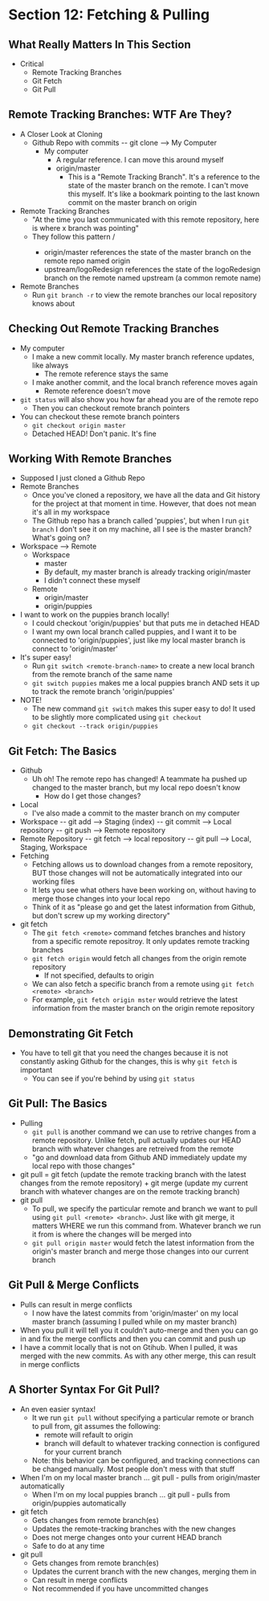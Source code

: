 # Section 12: Fetching & Pulling

## What Really Matters In This Section
- Critical 
  - Remote Tracking Branches 
  - Git Fetch 
  - Git Pull 

## Remote Tracking Branches: WTF Are They?
- A Closer Look at Cloning 
  - Github Repo with commits -- git clone --> My Computer 
    - My computer 
      - A regular reference. I can move this around myself 
      - origin/master
        - This is a "Remote Tracking Branch". It's a reference to the state of the master branch on the remote. I can't move this myself. It's like a bookmark pointing to the last known commit on the master branch on origin 
- Remote Tracking Branches 
  - "At the time you last communicated with this remote repository, here is where x branch was pointing" 
  - They follow this pattern <remote>/<branch>
    - origin/master references the state of the master branch on the remote repo named origin 
    - upstream/logoRedesign references the state of the logoRedesign branch on the remote named upstream (a common remote name)
- Remote Branches 
  - Run `git branch -r` to view the remote branches our local repository knows about 

## Checking Out Remote Tracking Branches
- My computer 
  - I make a new commit locally. My master branch reference updates, like always 
    - The remote reference stays the same 
  - I make another commit, and the local branch reference moves again 
    - Remote reference doesn't move 
- `git status` will also show you how far ahead you are of the remote repo 
  - Then you can checkout remote branch pointers 
- You can checkout these remote branch pointers 
  - `git checkout origin master`
  - Detached HEAD! Don't panic. It's fine

## Working With Remote Branches
- Supposed I just cloned a Github Repo 
- Remote Branches 
  - Once you've cloned a repository, we have all the data and Git history for the project at that moment in time. However, that does not mean it's all in my workspace 
  - The Github repo has a branch called 'puppies', but when I run `git branch` I don't see it on my machine, all I see is the master branch? What's going on?
- Workspace --> Remote 
  - Workspace 
    - master
    - By default, my master branch is already tracking origin/master 
    - I didn't connect these myself 
  - Remote 
    - origin/master 
    - origin/puppies 
- I want to work on the puppies branch locally! 
  - I could checkout 'origin/puppies' but that puts me in detached HEAD 
  - I want my own local branch called puppies, and I want it to be connected to 'origin/puppies', just like my local master branch is connect to 'origin/master'
- It's super easy! 
  - Run `git switch <remote-branch-name>` to create a new local branch from the remote branch of the same name 
  - `git switch puppies` makes me a local puppies branch AND sets it up to track the remote branch 'origin/puppies'
- NOTE! 
  - The new command `git switch` makes this super easy to do! It used to be slightly more complicated using `git checkout`
  - `git checkout --track origin/puppies`

## Git Fetch: The Basics
- Github 
  - Uh oh! The remote repo has changed! A teammate ha pushed up changed to the master branch, but my local repo doesn't know
    - How do I get those changes? 
- Local
  - I've also made a commit to the master branch on my computer 
- Workspace -- git add --> Staging (index) -- git commit --> Local repository -- git push --> Remote repository 
- Remote Repository -- git fetch --> local repository -- git pull --> Local, Staging, Workspace 
- Fetching 
  - Fetching allows us to download changes from a remote repository, BUT those changes will not be automatically integrated into our working files
  - It lets you see what others have been working on, without having to merge those changes into your local repo 
  - Think of it as "please go and get the latest information from Github, but don't screw up my working directory"
- git fetch 
  - The `git fetch <remote>` command fetches branches and history from a specific remote repositroy. It only updates remote tracking branches 
  - `git fetch origin` would fetch all changes from the origin remote repository 
    - If not specified, <remote> defaults to origin 
  - We can also fetch a specific branch from a remote using `git fetch <remote> <branch>` 
  - For example, `git fetch origin mster` would retrieve the latest information from the master branch on the origin remote repository 

## Demonstrating Git Fetch
- You have to tell git that you need the changes because it is not constantly asking Github for the changes, this is why `git fetch` is important 
  - You can see if you're behind by using `git status` 

## Git Pull: The Basics
- Pulling 
  - `git pull` is another command we can use to retrive changes from a remote repository. Unlike fetch, pull actually updates our HEAD branch with whatever changes are retreived from the remote 
  - "go and download data from Github AND immediately update my local repo with those changes" 
- git pull = git fetch (update the remote tracking branch with the latest changes from the remote repository) + git merge (update my current branch with whatever changes are on the remote tracking branch)
- git pull 
  - To pull, we specify the particular remote and branch we want to pull using `git pull <remote> <branch>`. Just like with git merge, it matters WHERE we run this command from. Whatever branch we run it from is where the changes will be merged into 
  - `git pull origin master` would fetch the latest information from the origin's master branch and merge those changes into our current branch 

## Git Pull & Merge Conflicts
- Pulls can result in merge conflicts 
  - I now have the latest commits from 'origin/master' on my local master branch (assuming I pulled while on my master branch)
- When you pull it will tell you it couldn't auto-merge and then you can go in and fix the merge conflicts and then you can commit and push up 
- I have a commit locally that is not on Gtihub. When I pulled, it was merged with the new commits. As with any other merge, this can result in merge conflicts 

## A Shorter Syntax For Git Pull?
- An even easier syntax! 
  - It we run `git pull` without specifying a particular remote or branch to pull from, git assumes the following: 
    - remote will refault to origin 
    - branch will default to whatever tracking connection is configured for your current branch 
  - Note: this behavior can be configured, and tracking connections can be changed manually. Most people don't mess with that stuff 
- When I'm on my local master branch ... git pull - pulls from origin/master automatically 
  - When I'm on my local puppies branch ... git pull - pulls from origin/puppies automatically
- git fetch 
  - Gets changes from remote branch(es) 
  - Updates the remote-tracking branches with the new changes 
  - Does not merge changes onto your current HEAD branch 
  - Safe to do at any time 
- git pull 
  - Gets changes from remote branch(es) 
  - Updates the current branch with the new changes, merging them in 
  - Can result in merge conflicts 
  - Not recommended if you have uncommitted changes 